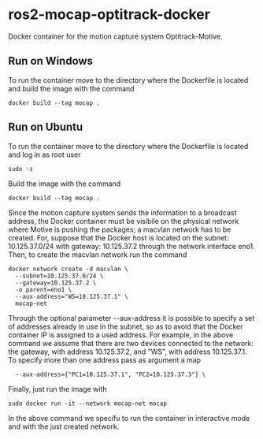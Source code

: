 # ros2-mocap-optitrack-docker
Docker container for the motion capture system Optitrack-Motive.

## Run on Windows
To run the container move to the directory where the Dockerfile is located and build the image with the command
```
docker build --tag mocap .
```


## Run on Ubuntu
To run the container move to the directory where the Dockerfile is located and log in as root user
```
sudo -s
```

Build the image with the command
```
docker build --tag mocap .
```

Since the motion capture system sends the information to a broadcast address, the Docker container must be visibile on the physical network where Motive is pushing the packages; a macvlan network has to be created. For, suppose that the Docker host is located on the subnet: 10.125.37.0/24 with gateway: 10.125.37.2 through the network interface eno1. Then, to create the macvlan network run the command 
```
docker network create -d macvlan \
  --subnet=10.125.37.0/24 \
  --gateway=10.125.37.2 \
  -o parent=eno1 \
  --aux-address="WS=10.125.37.1" \
  mocap-net
```
Through the optional parameter --aux-address it is possible to specify a set of addresses already in use in the subnet, so as to avoid that the Docker container IP is assigned to a used address. For example, in the above command we assume that there are two devices connected to the network: the gateway, with address 10.125.37.2, and "WS", with address 10.125.37.1. 
To specify more than one address pass as argument a map
```
  --aux-address={"PC1=10.125.37.1", "PC2=10.125.37.3"} \
```

Finally, just run the image with
```
sudo docker run -it --network mocap-net mocap
```
In the above command we specifu to run the container in interactive mode and with the just created network.

